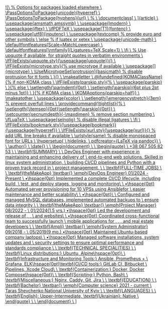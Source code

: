 [![\\ % Options for packages loaded elsewhere \\ \PassOptionsToPackage{unicode}{hyperref} \\ \PassOptionsToPackage{hyphens}{url} \\ % \\ \documentclass[ \\ ]{article} \\ \usepackage{amsmath,amssymb} \\ \usepackage{lmodern} \\ \usepackage{iftex} \\ \ifPDFTeX \\   \usepackage[T1]{fontenc} \\   \usepackage[utf8]{inputenc} \\   \usepackage{textcomp} % provide euro and other symbols \\ \else % if luatex or xetex \\   \usepackage{unicode-math} \\   \defaultfontfeatures{Scale=MatchLowercase} \\   \defaultfontfeatures[\rmfamily]{Ligatures=TeX,Scale=1} \\ \fi \\ % Use upquote if available, for straight quotes in verbatim environments \\ \IfFileExists{upquote.sty}{\usepackage{upquote}}{} \\ \IfFileExists{microtype.sty}{% use microtype if available \\   \usepackage[]{microtype} \\   \UseMicrotypeSet[protrusion]{basicmath} % disable protrusion for tt fonts \\ }{} \\ \makeatletter \\ \@ifundefined{KOMAClassName}{% if non-KOMA class \\   \IfFileExists{parskip.sty}{% \\     \usepackage{parskip} \\   }{% else \\     \setlength{\parindent}{0pt} \\     \setlength{\parskip}{6pt plus 2pt minus 1pt}} \\ }{% if KOMA class \\   \KOMAoptions{parskip=half}} \\ \makeatother \\ \usepackage{xcolor} \\ \setlength{\emergencystretch}{3em} % prevent overfull lines \\ \providecommand{\tightlist}{% \\   \setlength{\itemsep}{0pt}\setlength{\parskip}{0pt}} \\ \setcounter{secnumdepth}{-\maxdimen} % remove section numbering \\ \ifLuaTeX \\   \usepackage{selnolig}  % disable illegal ligatures \\ \fi \\ \IfFileExists{bookmark.sty}{\usepackage{bookmark}}{\usepackage{hyperref}} \\ \IfFileExists{xurl.sty}{\usepackage{xurl}}{} % add URL line breaks if available \\ \urlstyle{same} % disable monospaced font for URLs \\ \hypersetup{ \\   hidelinks, \\   pdfcreator={LaTeX via pandoc}} \\  \\ \author{} \\ \date{} \\  \\ \begin{document} \\  \\ \begin{quote} \\ +38 067 505 82 53 \\  \\ \textbf{SUMMARY} \\  \\ DevOps Engineer with experience in maintaining and enhancing delivery of \\ end-to-end web solutions. Skilled in linux system administration, \\ building CI/CD pipelines and Python with a proven track record in \\ project management. \\  \\ \textbf{FULL-TIME JOBS} \\  \\ \textbf{theMakeApp} \textbar{} \emph{DevOps Engineer} 01/2024 - Present \\ •\hspace{0pt} Implemented a complete CI/CD lifecycle, including build, \\ test, and deploy stages, logging and monitoring\\ \\ •\hspace{0pt} Automated server provisioning for 10 VPSs using Ansiblefor \\ easier maintenance and better scalability\\ \\ •\hspace{0pt}\\ \\ Configured and managed MySQL databases, implemented automated backups to \\ ensure data integrity \\  \\ \textbf{theMakeApp} \textbar{} \emph{Project Manager} 08/2022 - \\ 01/2024(1.5 yrs.) •\hspace{0pt} Led the development and release of , , \\ and websites\\ \\ •\hspace{0pt} Сoordinated cross-functional team to successfully launch \\ mobile applications for , , , and real estate developers \\  \\ \textbf{Ampli} \textbar{} \emph{System Administrator} 09/2018 - \\ 05/2019(9 mo.) •\hspace{0pt} Maintained Ubuntu-based company laptops\\ \\ •\hspace{0pt} Managed software installations, system updates and \\ security settings to ensure optimal performance and standards compliance \\  \\ \textbf{TECHNICAL SPECIALITIES} \\  \\ \textbf{Linux distributions:} Ubuntu, Alpine\hspace{0pt}\\ \\ \textbf{Infrastructure and Monitoring Tools:} Ansible, Prometheus + \\ Grafana, ELK\hspace{0pt}\textbf{CI/CD tools:} GitLab CI, Bitbucket \\ Pipelines, Xcode Cloud\\ \\ \textbf{Containerization:} Docker, Docker Compose\hspace{0pt}\\ \\ \textbf{Scripting:} Python, Bash\\ \\ \textbf{Miscellaneous:} Nginx, Caddy, Git, Jira \\  \\ \textbf{EDUCATION} \\  \\ \textbf{Bachelor} \textbar{} \emph{Computer science} 2021 - current \\ Taras Shevchenko National University of Kyiv \\  \\ \textbf{LANGUAGES} \\  \\ \textbf{English}: Upper-Intermediate, \textbf{Ukrainian}: Native \\ \end{quote} \\  \\ \end{document} \\ ]](#_)

